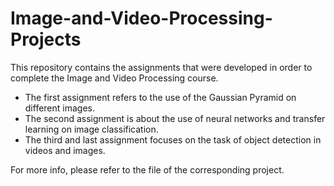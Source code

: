 # Image-and-Video-Processing-Projects

This repository contains the assignments that were developed in order to complete the Image and Video Processing course. 

* The first assignment refers to the use of the Gaussian Pyramid on different images.
* The second assignment is about the use of neural networks and transfer learning on image classification.
* The third and last assignment focuses on the task of object detection in videos and images.

For more info, please refer to the file of the corresponding project.

